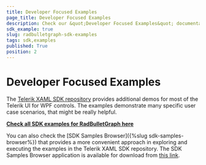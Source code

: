 ```yaml
---
title: Developer Focused Examples
page_title: Developer Focused Examples
description: Check our &quot;Developer Focused Examples&quot; documentation article for the RadBulletGraph {{ site.framework_name }} control.
sdk_example: true
slug: radbulletgraph-sdk-examples
tags: sdk,examples
published: True
position: 2
---
```


# Developer Focused Examples

The [Telerik XAML SDK repository](https://github.com/telerik/xaml-sdk/tree/master/) provides additional demos for most of the Telerik UI for WPF controls. The examples demonstrate many specific user case scenarios, that might be really helpful. 

__[Check all SDK examples for RadBulletGraph here](https://github.com/telerik/xaml-sdk/tree/master/BulletGraph)__

You can also check the [SDK Samples Browser]({%slug sdk-samples-browser%}) that provides a more convenient approach in exploring and executing the examples in the Telerik XAML SDK repository. The SDK Samples Browser application is available for download from [this link](https://demos.telerik.com/xaml-sdkbrowser/).
